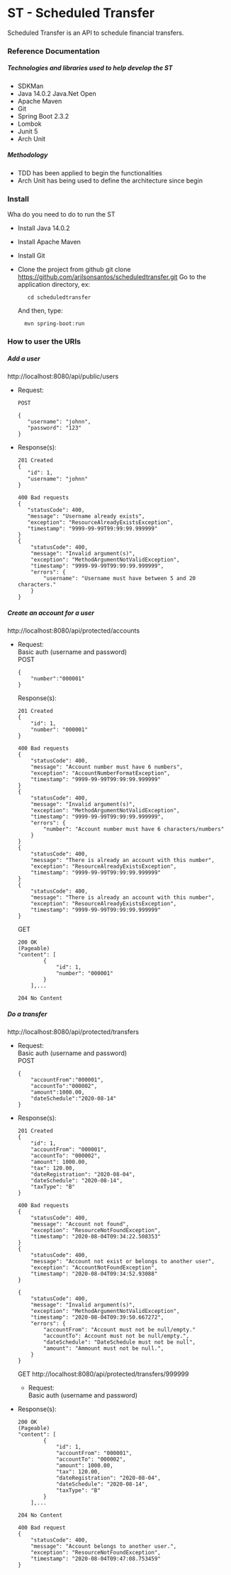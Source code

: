# ST - Scheduled Transfer

Scheduled Transfer is an API to schedule financial transfers.
### Reference Documentation

##### Technologies and libraries used to help develop the ST
* SDKMan
* Java 14.0.2 Java.Net Open
* Apache Maven
* Git
* Spring Boot 2.3.2
* Lombok
* Junit 5
* Arch Unit


##### Methodology
* TDD has been applied to begin the functionalities
* Arch Unit has being used to define the architecture since begin


### Install
Wha do you need to do to run the ST

* Install Java 14.0.2
* Install Apache Maven
* Install Git
* Clone the project from github
    git clone https://github.com/arilsonsantos/scheduledtransfer.git
    Go to the application directory, ex:

         cd scheduledtransfer

    And then, type:

        mvn spring-boot:run

### How to user the URIs  
##### Add a user  
http://localhost:8080/api/public/users
  * Request:  
          
        POST
        
        {
           "username": "johnn",
           "password": "123"
        }
    
      
  * Response(s):  
  
        201 Created
        {
           "id": 1,
           "username": "johnn"
        }
                
        400 Bad requests
        {
           "statusCode": 400,
           "message": "Username already exists",
           "exception": "ResourceAlreadyExistsException",
           "timestamp": "9999-99-99T99:99:99.999999"
        }
        {
            "statusCode": 400,
            "message": "Invalid argument(s)",
            "exception": "MethodArgumentNotValidException",
            "timestamp": "9999-99-99T99:99:99.999999",
            "errors": {
                "username": "Username must have between 5 and 20 characters."
            }
        }
       
        
       
##### Create an account for a user  
http://localhost:8080/api/protected/accounts  
  * Request:  
Basic auth (username and password)  
POST  

        {
            "number":"000001"
        }

    Response(s):  
  
        201 Created
        {
            "id": 1,
            "number": "000001"
        }
        
        400 Bad requests
        {
            "statusCode": 400,
            "message": "Account number must have 6 numbers",
            "exception": "AccountNumberFormatException",
            "timestamp": "9999-99-99T99:99:99.999999"
        }
        {
            "statusCode": 400,
            "message": "Invalid argument(s)",
            "exception": "MethodArgumentNotValidException",
            "timestamp": "9999-99-99T99:99:99.999999",
            "errors": {
                "number": "Account number must have 6 characters/numbers"
            }
        }
        {
            "statusCode": 400,
            "message": "There is already an account with this number",
            "exception": "ResourceAlreadyExistsException",
            "timestamp": "9999-99-99T99:99:99.999999"
        }
        {
            "statusCode": 400,
            "message": "There is already an account with this number",
            "exception": "ResourceAlreadyExistsException",
            "timestamp": "9999-99-99T99:99:99.999999"
        }       
   
    GET  
        
        200 OK
        (Pageable)  
        "content": [
                {
                    "id": 1,
                    "number": "000001"
                }
            ],...
            
        204 No Content

##### Do a transfer  
http://localhost:8080/api/protected/transfers
  * Request:  
  Basic auth (username and password)  
  POST          
        
        {
            "accountFrom":"000001",
            "accountTo":"000002",
            "amount":1000.00,
            "dateSchedule":"2020-08-14"
        }
    
      
  * Response(s):  
  
        201 Created
        {
            "id": 1,
            "accountFrom": "000001",
            "accountTo": "000002",
            "amount": 1000.00,
            "tax": 120.00,
            "dateRegistration": "2020-08-04",
            "dateSchedule": "2020-08-14",
            "taxType": "B"
        }
                
        400 Bad requests
        {
            "statusCode": 400,
            "message": "Account not found",
            "exception": "ResourceNotFoundException",
            "timestamp": "2020-08-04T09:34:22.508353"
        }
        {
            "statusCode": 400,
            "message": "Account not exist or belongs to another user",
            "exception": "AccountNotFoundException",
            "timestamp": "2020-08-04T09:34:52.93088"
        }
        
        {
            "statusCode": 400,
            "message": "Invalid argument(s)",
            "exception": "MethodArgumentNotValidException",
            "timestamp": "2020-08-04T09:39:50.667272",
            "errors": {
                "accountFrom": "Account must not be null/empty."
                "accountTo": Account must not be null/empty.",
                "dateSchedule": "DateSchedule must not be null",
                "amount": "Ammount must not be null.",
            }
        } 
    GET
    http://localhost:8080/api/protected/transfers/999999
      * Request:  
      Basic auth (username and password)  
        
          
 
   * Response(s): 
              
         200 OK
         (Pageable)  
         "content": [
                 {
                     "id": 1,
                     "accountFrom": "000001",
                     "accountTo": "000002",
                     "amount": 1000.00,
                     "tax": 120.00,
                     "dateRegistration": "2020-08-04",
                     "dateSchedule": "2020-08-14",
                     "taxType": "B"
                 }
             ],...
                
         204 No Content  
            
         400 Bad request
         {
             "statusCode": 400,
             "message": "Account belongs to another user.",
             "exception": "ResourceNotFoundException",
             "timestamp": "2020-08-04T09:47:08.753459"
         }     